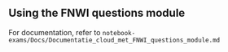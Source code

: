 ## Using the FNWI questions module
For documentation, refer to `notebook-exams/Docs/Documentatie_cloud_met_FNWI_questions_module.md`
